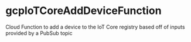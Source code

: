 # gcpIoTCoreAddDeviceFunction
Cloud Function to add a device to the IoT Core registry based off of inputs provided by a PubSub topic

